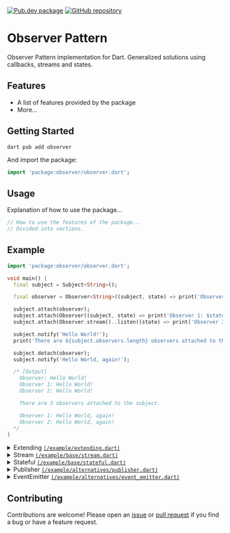[![Pub.dev package](https://img.shields.io/badge/pub.dev-observer-blue)](https://pub.dev/packages/observer)
[![GitHub repository](https://img.shields.io/badge/GitHub-ObserverPattern--dart-blue?logo=github)](https://github.com/DrafaKiller/ObserverPattern-dart)

# Observer Pattern

Observer Pattern implementation for Dart. Generalized solutions using callbacks, streams and states.

## Features

- A list of features provided by the package
- More...

## Getting Started 

```
dart pub add observer
```

And import the package:

```dart
import 'package:observer/observer.dart';
```

## Usage

Explanation of how to use the package...

```dart
// How to use the features of the package...
// Divided into sections.
```

## Example

```dart
import 'package:observer/observer.dart';

void main() {
  final subject = Subject<String>();

  final observer = Observer<String>((subject, state) => print('Observer: $state'));

  subject.attach(observer);
  subject.attach(Observer((subject, state) => print('Observer 1: $state')));
  subject.attach(Observer.stream()..listen((state) => print('Observer 2: $state')));

  subject.notify('Hello World!');
  print('There are ${subject.observers.length} observers attached to the subject.');

  subject.detach(observer);
  subject.notify('Hello World, again!');

  /* [Output]
    Observer: Hello World!
    Observer 1: Hello World!
    Observer 2: Hello World!

    There are 3 observers attached to the subject.

    Observer 1: Hello World, again!
    Observer 2: Hello World, again!
  */
}
```

<details>
  <summary>Extending <a href="https://github.com/DrafaKiller/ObserverPattern-dart/blob/main/example/extending.dart"><code>(/example/extending.dart)</code></a></summary>
    
  ```dart
import 'package:observer/observer.dart';

class User extends Subject<String> {
  final String name;

  User(this.name);
  
  void say(String message) {
    print(message);
    notify(message);
  }
}

class UserObserver with Observer<String> {
  @override
  void update(Subject<String> subject, String message) {
    if (subject is! User) return;
    print('${ subject.name } says "$message"');
  }
}

void main() {
  final user = User('John');
  user.attach(UserObserver());

  user.say('Hello World!');

  /* [Output]
    Hello World!
    John says "Hello World!"
  */
}
  ```
</details>

<details>
  <summary>Stream <a href="https://github.com/DrafaKiller/ObserverPattern-dart/blob/main/example/base/stream.dart"><code>(/example/base/stream.dart)</code></a></summary>
    
  ```dart
import 'package:observer/observer.dart';

void main() {
  final subject = Subject<String>();
  
  final observer = Observer.stream<String>();
  observer.listen((message) => print('Observer: "$message"'));
  
  subject.attach(observer);
  subject.notify('Hello World!');

  /* [Output]
    Observer: "Hello World!"
  */
}
  ```
</details>

<details>
  <summary>Stateful <a href="https://github.com/DrafaKiller/ObserverPattern-dart/blob/main/example/base/stateful.dart"><code>(/example/base/stateful.dart)</code></a></summary>
    
  ```dart
import 'package:observer/observer.dart';

/* -= Stateful - Subject =- */

void statefulSubject() {
  final subject = StatefulSubject<String>(notifyOnAttach: true);

  subject.notify('Hello World!');
  subject.attach(Observer((subject, state) => print('Observer: "$state"')));

  print('The state is "${ subject.state }"');

  /* [Output]
    Observer: "Hello World!"
    The state is "Hello World!"
  */
}

/* -= Stateful - Observer =- */

void statefulObserver() {
  final subject = Subject<String>();

  final stateful = StatefulObserver<String>();
  subject.attach(stateful);

  subject.notify('Hello World!');
  print('The state is "${ stateful.state }"');

  /* [Output]
    The state is "Hello World!"
  */
}

void main() {
  print('[Stateful Subject]');
  statefulSubject();

  print('');
  print('[Stateful Observer]');
  statefulObserver();
}
  ```
</details>

<details>
  <summary>Publisher <a href="https://github.com/DrafaKiller/ObserverPattern-dart/blob/main/example/alternatives/publisher.dart"><code>(/example/alternatives/publisher.dart)</code></a></summary>
    
  ```dart
import 'package:observer/publisher.dart';

void main() {
  final publisher = Publisher<String>();

  final subscriber = Subscriber<String>((subject, message) => print('Callback: "$message"'));
  publisher.subscribe(subscriber);
  publisher.subscribe(Subscriber<String>()..listen((message) => print('Stream: "$message"')));

  publisher.publish('Hello World!');

  print('There are ${ publisher.subscribers.length } subscribers attached to the publisher.');

  subscriber.cancel();
  publisher.publish('Hello World, again!');

  /* [Output]
    Callback: "Hello World!"
    Stream: "Hello World!"

    There are 2 subscribers attached to the publisher.

    Stream: "Hello World, again!"
  */
}
  ```
</details>

<details>
  <summary>EventEmitter <a href="https://github.com/DrafaKiller/ObserverPattern-dart/blob/main/example/alternatives/event_emitter.dart"><code>(/example/alternatives/event_emitter.dart)</code></a></summary>
    
  ```dart
import 'package:observer/event_emitter.dart';

void main() {
  final events = EventEmitter();

  events.on('message', (String data) => print('String: $data'));
  events.on('message', (int data) => print('Integer: $data'));

  events.emit('message', 'Hello World');
  events.emit('message', 42);

  // [Output]
  // String: Hello World
  // Integer: 42
}
  ```
</details>


## Contributing

Contributions are welcome! Please open an [issue](https://github.com/DrafaKiller/ObserverPattern-dart/issues) or [pull request](https://github.com/DrafaKiller/ObserverPattern-dart/pulls) if you find a bug or have a feature request.
